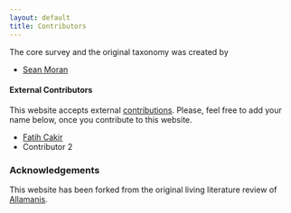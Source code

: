 ```yaml
---
layout: default
title: Contributors
---
```

The core survey and the original taxonomy was created by

* [Sean Moran](http://www.seanjmoran.com)

#### External Contributors
This website accepts external [contributions](/contributing.html).
Please, feel free to add your name below, once you contribute to this
website.

* [Fatih Cakir](http://cs-people.bu.edu/fcakir/)
* Contributor 2


### Acknowledgements

This website has been forked from the original living literature review of [Allamanis](https://ml4code.github.io).
